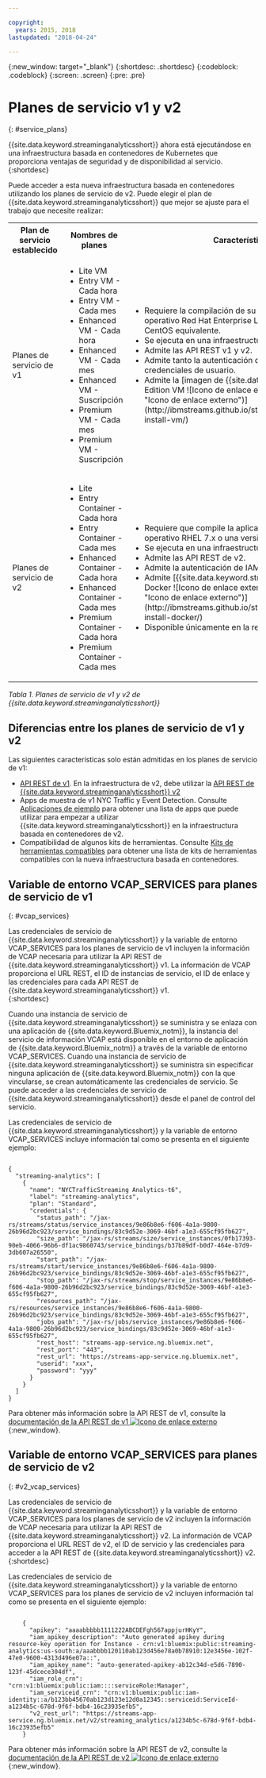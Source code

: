 ```yaml
---

copyright:
  years: 2015, 2018
lastupdated: "2018-04-24"

---
```


<!-- Attribute definitions -->
{:new_window: target="_blank"}
{:shortdesc: .shortdesc}
{:codeblock: .codeblock}
{:screen: .screen}
{:pre: .pre}

# Planes de servicio v1 y v2
{: #service_plans}

{{site.data.keyword.streaminganalyticsshort}} ahora está ejecutándose en una infraestructura basada en contenedores de Kubernetes que proporciona ventajas de seguridad y de disponibilidad al servicio.
{:shortdesc}

Puede acceder a esta nueva infraestructura basada en contenedores utilizando los planes de servicio de v2. Puede elegir el plan de {{site.data.keyword.streaminganalyticsshort}} que mejor se ajuste para el trabajo que necesite realizar:


<table summary="Esta tabla proporciona una lista de planes de servicio que puede utilizar para crear el servicio de {{site.data.keyword.streaminganalyticsshort}}. La tabla lista todos los planes de servicio para los conjuntos de planes de v1 y v2 y proporciona una lista de características para cada conjunto.">
  <tr>
    <th>Plan de servicio establecido<br></th>
    <th>Nombres de planes<br></th>
    <th>Características disponibles<br></th>
  </tr>
  <tr>
    <td width="15%">
    Planes de servicio de v1    
    </td>
    <td width="35%">
    <ul>
      <li>Lite VM</li>
      <li>Entry VM - Cada hora</li>
      <li>Entry VM - Cada mes</li>
      <li>Enhanced VM - Cada hora</li>
      <li>Enhanced VM - Cada mes</li>
      <li>Enhanced VM - Suscripción</li>
      <li>Premium VM - Cada mes</li>
      <li>Premium VM - Suscripción</li>
    </ul>
    </td>
    <td>
      <ul>
        <li>Requiere la compilación de su aplicación de Streams en un sistema operativo Red Hat Enterprise Linux (RHEL) 6.5 o una versión de CentOS equivalente.</li>
        <li>Se ejecuta en una infraestructura basada en máquina virtual.</li>
        <li>Admite las API REST v1 y v2.<br></li>
        <li>Admite tanto la autenticación de IAM como la autenticación de credenciales de usuario.</li>
        <li>Admite la [imagen de {{site.data.keyword.streamsshort}} Quick Start Edition VM ![Icono de enlace externo](../../icons/launch-glyph.svg "Icono de enlace externo")](http://ibmstreams.github.io/streamsx.documentation/docs/4.2/qse-install-vm/)
      </ul>    
    </td>
  </tr>
  <tr>
    <td>
    Planes de servicio de v2
    </td>
    <td>
      <ul>
        <li>Lite</li>
        <li>Entry Container - Cada hora</li>
        <li>Entry Container - Cada mes</li>
        <li>Enhanced Container - Cada hora</li>
        <li>Enhanced Container - Cada mes</li>
        <li>Premium Container - Cada hora</li>
        <li>Premium Container - Cada mes</li>
      </ul>
    </td>
    <td>
    <ul>
      <li>Requiere que compile la aplicación de Streams en un sistema operativo RHEL 7.x o una versión de CentOS equivalente.</li>
      <li>Se ejecuta en una infraestructura basada en contenedores.</li>
      <li>Admite las API REST de v2.<br></li>
      <li>Admite la autenticación de IAM.</li>
      <li>Admite [{{site.data.keyword.streamsshort}} Quick Start Edition con Docker ![Icono de enlace externo](../../icons/launch-glyph.svg "Icono de enlace externo")](http://ibmstreams.github.io/streamsx.documentation/docs/4.2/qse-install-docker/)</li>
      <li>Disponible únicamente en la región EE.UU. sur</li>
    </ul>
    </td>
  </tr>
</table>

*Tabla 1. Planes de servicio de v1 y v2 de {{site.data.keyword.streaminganalyticsshort}}*

## Diferencias entre los planes de servicio de v1 y v2

Las siguientes características solo están admitidas en los planes de servicio de v1:

* [API REST de v1](https://console.bluemix.net/apidocs/220). En la infraestructura de v2, debe utilizar la [API REST de {{site.data.keyword.streaminganalyticsshort}} v2](https://console.bluemix.net/apidocs/1939)
* Apps de muestra de v1 NYC Traffic y Event Detection. Consulte [Aplicaciones de ejemplo](/docs/services/StreamingAnalytics/c_starterapps.html) para obtener una lista de apps que puede utilizar para empezar a utilizar {{site.data.keyword.streaminganalyticsshort}} en la infraestructura basada en contenedores de v2.
* Compatibilidad de algunos kits de herramientas. Consulte [Kits de herramientas compatibles](/docs/services/StreamingAnalytics/compatible_toolkits.html) para obtener una lista de kits de herramientas compatibles con la nueva infraestructura basada en contenedores.

## Variable de entorno VCAP_SERVICES para planes de servicio de v1
{: #vcap_services}

Las credenciales de servicio de {{site.data.keyword.streaminganalyticsshort}} y la variable de entorno VCAP_SERVICES para los planes de servicio de v1 incluyen la información de VCAP necesaria para utilizar la API REST de {{site.data.keyword.streaminganalyticsshort}} v1. La información de VCAP proporciona el URL REST, el ID de instancias de servicio, el ID de enlace y las credenciales para cada API REST de {{site.data.keyword.streaminganalyticsshort}} v1.  
{:shortdesc}

 Cuando una instancia de servicio de {{site.data.keyword.streaminganalyticsshort}} se suministra y se enlaza con una aplicación de {{site.data.keyword.Bluemix_notm}}, la instancia del servicio de información VCAP está disponible en el entorno de aplicación de {{site.data.keyword.Bluemix_notm}} a través de la variable de entorno VCAP_SERVICES. Cuando una instancia de servicio de {{site.data.keyword.streaminganalyticsshort}} se suministra sin especificar ninguna aplicación de {{site.data.keyword.Bluemix_notm}} con la que vincularse, se crean automáticamente las credenciales de servicio. Se puede acceder a las credenciales de servicio de {{site.data.keyword.streaminganalyticsshort}} desde el panel de control del servicio.


Las credenciales de servicio de {{site.data.keyword.streaminganalyticsshort}} y la variable de entorno VCAP_SERVICES incluye información tal como se presenta en el siguiente ejemplo:

<pre><code>
{
  "streaming-analytics": [
    {
      "name": "NYCTrafficStreaming Analytics-t6",
      "label": "streaming-analytics",
      "plan": "Standard",
      "credentials": {
        "status_path": "/jax-rs/streams/status/service_instances/9e86b8e6-f606-4a1a-9800-26b96d2bc923/service_bindings/83c9d52e-3069-46bf-a1e3-655cf95fb627",
        "size_path": "/jax-rs/streams/size/service_instances/0fb17393-90eb-4066-96b6-df1ac9860743/service_bindings/b37b89df-b0d7-464e-b7d9-3db607a26550",
        "start_path": "/jax-rs/streams/start/service_instances/9e86b8e6-f606-4a1a-9800-26b96d2bc923/service_bindings/83c9d52e-3069-46bf-a1e3-655cf95fb627",
        "stop_path": "/jax-rs/streams/stop/service_instances/9e86b8e6-f606-4a1a-9800-26b96d2bc923/service_bindings/83c9d52e-3069-46bf-a1e3-655cf95fb627",
        "resources_path": "/jax-rs/resources/service_instances/9e86b8e6-f606-4a1a-9800-26b96d2bc923/service_bindings/83c9d52e-3069-46bf-a1e3-655cf95fb627",
        "jobs_path": "/jax-rs/jobs/service_instances/9e86b8e6-f606-4a1a-9800-26b96d2bc923/service_bindings/83c9d52e-3069-46bf-a1e3-655cf95fb627",
        "rest_host": "streams-app-service.ng.bluemix.net",
        "rest_port": "443",
        "rest_url": "https://streams-app-service.ng.bluemix.net",
        "userid": "xxx",
        "password": "yyy"
      }
    }
  ]
}	  
</code></pre>

Para obtener más información sobre la API REST de v1, consulte la [documentación de la API REST de v1 ![Icono de enlace externo](../../icons/launch-glyph.svg "Icono de enlace externo")](https://console.ng.bluemix.net/apidocs/220){:new_window}.

## Variable de entorno VCAP_SERVICES para planes de servicio de v2
{: #v2_vcap_services}

Las credenciales de servicio de {{site.data.keyword.streaminganalyticsshort}} y la variable de entorno VCAP_SERVICES para los planes de servicio de v2 incluyen la información de VCAP necesaria para utilizar la API REST de {{site.data.keyword.streaminganalyticsshort}} v2. La información de VCAP proporciona el URL REST de v2, el ID de servicio y las credenciales para acceder a la API REST de {{site.data.keyword.streaminganalyticsshort}} v2.  
{:shortdesc}

Las credenciales de servicio de {{site.data.keyword.streaminganalyticsshort}} y la variable de entorno VCAP_SERVICES para los planes de servicio de v2 incluyen información tal como se presenta en el siguiente ejemplo:

<pre><code>
    {
      "apikey": "aaaabbbbb1111222ABCDEFgh567appjurHKyY",
      "iam_apikey_description": "Auto generated apikey during resource-key operation for Instance - crn:v1:bluemix:public:streaming-analytics:us-south:a/aaabbbb120110ab123d456e78a0b78910:12e3456e-102f-47e0-9600-4313d496e07a::",
      "iam_apikey_name": "auto-generated-apikey-ab12c34d-e5d6-7890-123f-45dcece304df",
      "iam_role_crn": "crn:v1:bluemix:public:iam::::serviceRole:Manager",
      "iam_serviceid_crn": "crn:v1:bluemix:public:iam-identity::a/b123bb45670ab123d123e12d0a12345::serviceid:ServiceId-a1234b5c-678d-9f6f-bdb4-16c23935efb5",
      "v2_rest_url": "https://streams-app-service.ng.bluemix.net/v2/streaming_analytics/a1234b5c-678d-9f6f-bdb4-16c23935efb5"
    }
</code></pre>

Para obtener más información sobre la API REST de v2, consulte la [documentación de la API REST de v2 ![Icono de enlace externo](../../icons/launch-glyph.svg "Icono de enlace externo")](https://console.ng.bluemix.net/apidocs/1939){:new_window}.
